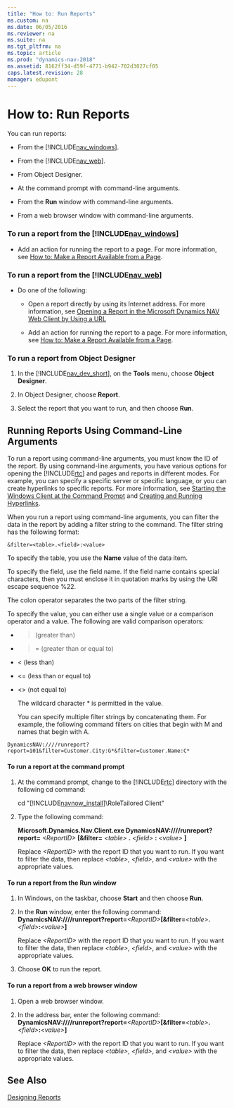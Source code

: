 ```yaml
---
title: "How to: Run Reports"
ms.custom: na
ms.date: 06/05/2016
ms.reviewer: na
ms.suite: na
ms.tgt_pltfrm: na
ms.topic: article
ms.prod: "dynamics-nav-2018"
ms.assetid: 8162ff34-d59f-4771-b942-702d3027cf05
caps.latest.revision: 28
manager: edupont
---
```

# How to: Run Reports
You can run reports:  
  
-   From the [!INCLUDE[nav_windows](includes/nav_windows_md.md)].  
  
-   From the [!INCLUDE[nav_web](includes/nav_web_md.md)].  
  
-   From Object Designer.  
  
-   At the command prompt with command-line arguments.  
  
-   From the **Run** window with command-line arguments.  
  
-   From a web browser window with command-line arguments.  
  
### To run a report from the [!INCLUDE[nav_windows](includes/nav_windows_md.md)]  
  
-   Add an action for running the report to a page. For more information, see [How to: Make a Report Available from a Page](How-to--Make-a-Report-Available-from-a-Page.md).  
  
### To run a report from the [!INCLUDE[nav_web](includes/nav_web_md.md)]  
  
-   Do one of the following:  
  
    -   Open a report directly by using its Internet address. For more information, see [Opening a Report in the Microsoft Dynamics NAV Web Client by Using a URL](Opening-a-Report-in-the-Microsoft-Dynamics-NAV-Web-Client-by-Using-a-URL.md)  
  
    -   Add an action for running the report to a page. For more information, see [How to: Make a Report Available from a Page](How-to--Make-a-Report-Available-from-a-Page.md).  
  
### To run a report from Object Designer  
  
1.  In the [!INCLUDE[nav_dev_short](includes/nav_dev_short_md.md)], on the **Tools** menu, choose **Object Designer**.  
  
2.  In Object Designer, choose **Report**.  
  
3.  Select the report that you want to run, and then choose **Run**.  
  
## Running Reports Using Command-Line Arguments  
 To run a report using command-line arguments, you must know the ID of the report. By using command-line arguments, you have various options for opening the [!INCLUDE[rtc](includes/rtc_md.md)] and pages and reports in different modes. For example, you can specify a specific server or specific language, or you can create hyperlinks to specific reports. For more information, see [Starting the Windows Client at the Command Prompt](Starting-the-Windows-Client-at-the-Command-Prompt.md) and [Creating and Running Hyperlinks](Creating-and-Running-Hyperlinks.md).  
  
 When you run a report using command-line arguments, you can filter the data in the report by adding a filter string to the command. The filter string has the following format:  
  
```  
&filter=<table>.<field>:<value>  
```  
  
 To specify the table, you use the **Name** value of the data item.  
  
 To specify the field, use the field name. If the field name contains special characters, then you must enclose it in quotation marks by using the URI escape sequence %22.  
  
 The colon operator separates the two parts of the filter string.  
  
 To specify the value, you can either use a single value or a comparison operator and a value. The following are valid comparison operators:  
  
- > \(greater than\)  
  
- >= \(greater than or equal to\)  
  
- \< \(less than\)  
  
- \<= \(less than or equal to\)  
  
- \<> \(not equal to\)  
  
  The wildcard character \* is permitted in the value.  
  
  You can specify multiple filter strings by concatenating them. For example, the following command filters on cities that begin with M and names that begin with A.  
  
```  
DynamicsNAV:////runreport?report=101&filter=Customer.City:G*&filter=Customer.Name:C*  
```  
  
#### To run a report at the command prompt  
  
1.  At the command prompt, change to the [!INCLUDE[rtc](includes/rtc_md.md)] directory with the following cd command:  
  
     cd "[!INCLUDE[navnow_install](includes/navnow_install_md.md)]\\RoleTailored Client"  
  
2.  Type the following command:  
  
     **Microsoft.Dynamics.Nav.Client.exe DynamicsNAV:////runreport?report=** *\<ReportID>* **\[&filter=** *\<table>* **.** *\<field>* **:** *\<value>* **\]**  
  
     Replace *\<ReportID>* with the report ID that you want to run. If you want to filter the data, then replace *\<table>*, *\<field>*, and *\<value>* with the appropriate values.  
  
#### To run a report from the Run window  
  
1.  In Windows, on the taskbar, choose **Start** and then choose **Run**.  
  
2.  In the **Run** window, enter the following command: **DynamicsNAV:////runreport?report=***\<ReportID>***\[&filter=***\<table>***.***\<field>***:***\<value>***\]**  
  
     Replace *\<ReportID>* with the report ID that you want to run. If you want to filter the data, then replace *\<table>*, *\<field>*, and *\<value>* with the appropriate values.  
  
3.  Choose **OK** to run the report.  
  
#### To run a report from a web browser window  
  
1.  Open a web browser window.  
  
2.  In the address bar, enter the following command: **DynamicsNAV:////runreport?report=***\<ReportID>***\[&filter=***\<table>***.***\<field>***:***\<value>***\]**  
  
     Replace *\<ReportID>* with the report ID that you want to run. If you want to filter the data, then replace *\<table>*, *\<field>*, and *\<value>* with the appropriate values.  
  
## See Also  
 [Designing Reports](Designing-Reports.md)